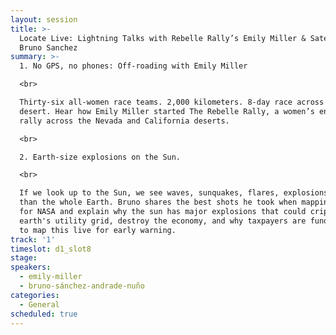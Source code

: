 ```yaml
---
layout: session
title: >-
  Locate Live: Lightning Talks with Rebelle Rally’s Emily Miller & Satellogic's
  Bruno Sanchez
summary: >-
  1. No GPS, no phones: Off-roading with Emily Miller 

  <br>

  Thirty-six all-women race teams. 2,000 kilometers. 8-day race across the
  desert. Hear how Emily Miller started The Rebelle Rally, a women’s endurance
  rally across the Nevada and California deserts. 

  <br>

  2. Earth-size explosions on the Sun. 

  <br>

  If we look up to the Sun, we see waves, sunquakes, flares, explosions - bigger
  than the whole Earth. Bruno shares the best shots he took when mapping the sun
  for NASA and explain why the sun has major explosions that could cripple the
  earth's utility grid, destroy the economy, and why taxpayers are funding NASA
  to map this live for early warning.
track: '1'
timeslot: d1_slot8
stage:
speakers:
  - emily-miller
  - bruno-sánchez-andrade-nuño
categories:
  - General
scheduled: true
---
```


